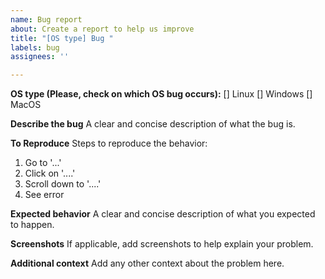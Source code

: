 ```yaml
---
name: Bug report
about: Create a report to help us improve
title: "[OS type] Bug "
labels: bug
assignees: ''

---
```


**OS type (Please, check on which OS bug occurs):**
[] Linux
[] Windows
[] MacOS

**Describe the bug**
A clear and concise description of what the bug is.

**To Reproduce**
Steps to reproduce the behavior:
1. Go to '...'
2. Click on '....'
3. Scroll down to '....'
4. See error

**Expected behavior**
A clear and concise description of what you expected to happen.

**Screenshots**
If applicable, add screenshots to help explain your problem.

**Additional context**
Add any other context about the problem here.
